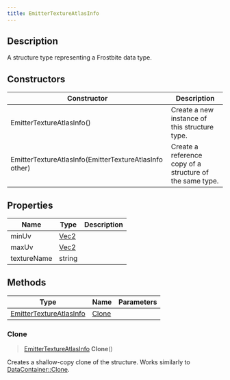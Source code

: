 ```yaml
---
title: EmitterTextureAtlasInfo
---
```

## Description

A structure type representing a Frostbite data type.

## Constructors

| Constructor                                            | Description                                              |
| ------------------------------------------------------ | -------------------------------------------------------- |
| EmitterTextureAtlasInfo()                              | Create a new instance of this structure type.            |
| EmitterTextureAtlasInfo(EmitterTextureAtlasInfo other) | Create a reference copy of a structure of the same type. |

## Properties

| Name        | Type                              | Description |
| ----------- | --------------------------------- | ----------- |
| minUv       | [Vec2](/vext/ref/shared/class/vec2) |             |
| maxUv       | [Vec2](/vext/ref/shared/class/vec2) |             |
| textureName | string                            |             |

## Methods

| Type                                               | Name            | Parameters |
| -------------------------------------------------- | --------------- | ---------- |
| [EmitterTextureAtlasInfo](/vext/ref/fb/emittertextureatlasinfo/) | [Clone](#clone) |            |

### Clone

> [EmitterTextureAtlasInfo](/vext/ref/fb/emittertextureatlasinfo/) **Clone**()

Creates a shallow-copy clone of the structure. Works similarly to [DataContainer::Clone](/vext/ref/shared/class/datacontainer#clone).

